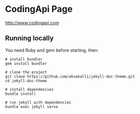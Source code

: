 # CodingApi Page

http://www.codingapi.com

## Running locally
You need Ruby and gem before starting, then:
```
# install bundler
gem install bundler

# clone the project
git clone https://github.com/aksakalli/jekyll-doc-theme.git
cd jekyll-doc-theme

# install dependencies
bundle install

# run jekyll with dependencies
bundle exec jekyll serve
```